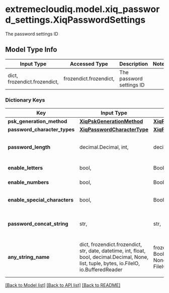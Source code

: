 # extremecloudiq.model.xiq_password_settings.XiqPasswordSettings

The password settings ID

## Model Type Info
Input Type | Accessed Type | Description | Notes
------------ | ------------- | ------------- | -------------
dict, frozendict.frozendict,  | frozendict.frozendict,  | The password settings ID | 

### Dictionary Keys
Key | Input Type | Accessed Type | Description | Notes
------------ | ------------- | ------------- | ------------- | -------------
**psk_generation_method** | [**XiqPskGenerationMethod**](XiqPskGenerationMethod.md) | [**XiqPskGenerationMethod**](XiqPskGenerationMethod.md) |  | 
**password_character_types** | [**XiqPasswordCharacterType**](XiqPasswordCharacterType.md) | [**XiqPasswordCharacterType**](XiqPasswordCharacterType.md) |  | 
**password_length** | decimal.Decimal, int,  | decimal.Decimal,  | The maximun password string length | value must be a 32 bit integer
**enable_letters** | bool,  | BoolClass,  | Enable use of letters | [optional] 
**enable_numbers** | bool,  | BoolClass,  | Enable use of numbers | [optional] 
**enable_special_characters** | bool,  | BoolClass,  | Enable use of special characters | [optional] 
**password_concat_string** | str,  | str,  | The password concatenated string | [optional] 
**any_string_name** | dict, frozendict.frozendict, str, date, datetime, int, float, bool, decimal.Decimal, None, list, tuple, bytes, io.FileIO, io.BufferedReader | frozendict.frozendict, str, BoolClass, decimal.Decimal, NoneClass, tuple, bytes, FileIO | any string name can be used but the value must be the correct type | [optional]

[[Back to Model list]](../../README.md#documentation-for-models) [[Back to API list]](../../README.md#documentation-for-api-endpoints) [[Back to README]](../../README.md)

